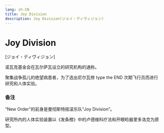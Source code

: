 ```yaml
---
lang: zh-CN
title: Joy Division
description: Joy Division(ジョイ・ディヴィジョン)
---
```


# Joy Division

[ジョイ・ディヴィジョン]

诺瓦克基金会在瓦尔萨瓦设立的研究机构的通称。

聚集战争孤儿的绝望病患者，为了选出尼尔瓦修 type the END 次期飞行员而进行研究和人体实验。

### 备注

“New Order”的前身是曼彻斯特摇滚乐队“Joy Division”。

研究所内的人体实验装置以《发条橙》中的卢德维科疗法和开眼睑器里多洛克为原型。
